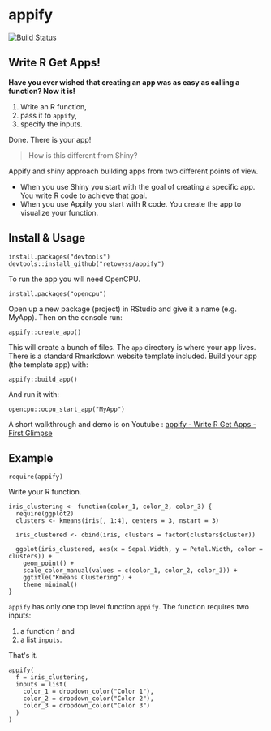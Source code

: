 # appify

[![Build Status](https://travis-ci.org/retowyss/appify.svg?branch=master)](https://travis-ci.org/retowyss/appify)

## Write R Get Apps!

__Have you ever wished that creating an app was as easy as calling a function? Now it is!__

1. Write an R function, 
2. pass it to `appify`, 
3. specify the inputs. 

Done. There is your app!

> How is this different from Shiny?

Appify and shiny approach building apps from two different points of view. 

* When you use Shiny you start with the goal of creating a specific app. You write R code to achieve that goal. 
* When you use Appify you start with R code. You create the app to visualize your function.

## Install & Usage

```
install.packages("devtools")
devtools::install_github("retowyss/appify")
```

To run the app you will need OpenCPU.

```
install.packages("opencpu")
```

Open up a new package (project) in RStudio and give it a name (e.g. MyApp). Then on the console run:

```
appify::create_app()
```

This will create a bunch of files. The `app` directory is where your app lives. There is a standard Rmarkdown website template included. Build your app (the template app) with:

```
appify::build_app()
```

And run it with:

```
opencpu::ocpu_start_app("MyApp")
```

A short walkthrough and demo is on Youtube : [appify - Write R Get Apps - First Glimpse](https://www.youtube.com/watch?v=CAlBD6_T374)

## Example

```
require(appify)
```

Write your R function.

```
iris_clustering <- function(color_1, color_2, color_3) {
  require(ggplot2)
  clusters <- kmeans(iris[, 1:4], centers = 3, nstart = 3)
  
  iris_clustered <- cbind(iris, clusters = factor(clusters$cluster))
  
  ggplot(iris_clustered, aes(x = Sepal.Width, y = Petal.Width, color = clusters)) +
    geom_point() +
    scale_color_manual(values = c(color_1, color_2, color_3)) +
    ggtitle("Kmeans Clustering") + 
    theme_minimal()
}
```

`appify` has only one top level function `appify`. The function requires two inputs: 

1. a function `f` and 
2. a list `inputs`. 

That's it.

```
appify(
  f = iris_clustering, 
  inputs = list(
    color_1 = dropdown_color("Color 1"),
    color_2 = dropdown_color("Color 2"),
    color_3 = dropdown_color("Color 3")
  )
)
```
